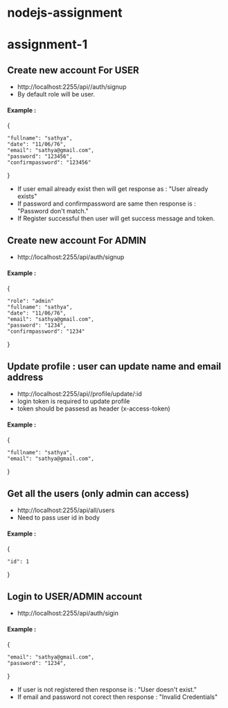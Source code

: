 # nodejs-assignment

# assignment-1

## Create new account For USER
- http://localhost:2255/api//auth/signup
- By default role will be user.

#### Example : 
{

    "fullname": "sathya",
    "date": "11/06/76",
    "email": "sathya@gmail.com",
    "password": "123456",
    "confirmpassword": "123456"
}

- If user email already exist then will get response as : "User already exists"
-  If password and confirmpassword are same then response is : "Password don't match."
-   If Register successful then user will get success message and token.

## Create new account For ADMIN
- http://localhost:2255/api/auth/signup

#### Example : 
{

    "role": "admin"
    "fullname": "sathya",
    "date": "11/06/76",
    "email": "sathya@gmail.com",
    "password": "1234",
    "confirmpassword": "1234"
}

## Update profile : user can update name and email address

- http://localhost:2255/api//profile/update/:id
- login token is required to update profile
- token should be passesd as header (x-access-token)

#### Example : 
{

    "fullname": "sathya",
    "email": "sathya@gmail.com",
 }
 
 
 ## Get all the users (only admin can access)

- http://localhost:2255/api/all/users
- Need to pass user id in body

#### Example : 
{

    "id": 1
 }
    

## Login to USER/ADMIN account
-  http://localhost:2255/api/auth/sigin

#### Example : 
{
 
    "email": "sathya@gmail.com",
    "password": "1234",
    
}

- If user is not registered then response is : "User doesn't exist."
- If email and password not corect then response : "Invalid Credentials"


